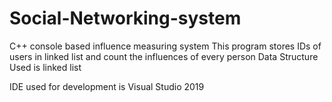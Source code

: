 # Social-Networking-system

C++ console based influence measuring system
This program stores IDs of users in linked list and count the influences of every person
Data Structure Used is linked list

IDE used for development is Visual Studio 2019

